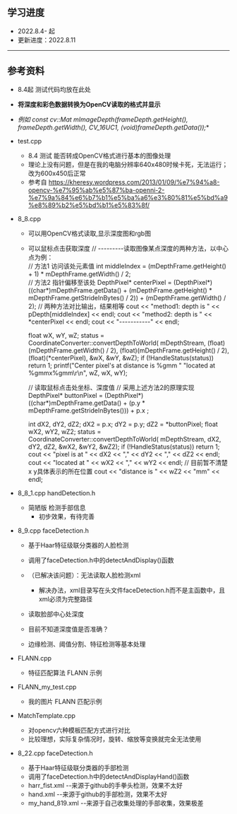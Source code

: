 ﻿## 学习进度
* 2022.8.4- 起
* 更新进度：2022.8.11

----------

## 参考资料
- 8.4起 测试代码均放在此处
- **将深度和彩色数据转换为OpenCV读取的格式并显示**
- **例如 const cv::Mat mImageDepth(frameDepth.getHeight(), frameDepth.getWidth(), CV_16UC1, (void*)frameDepth.getData());**

- test.cpp
	- 8.4 测试 能否转成OpenCV格式进行基本的图像处理
	- 理论上没有问题，但是在我的电脑分辨率640x480时候卡死，无法运行；改为600x450后正常
	- 参考自 https://kheresy.wordpress.com/2013/01/09/%e7%94%a8-opencv-%e7%95%ab%e5%87%ba-openni-2-%e7%9a%84%e6%b7%b1%e5%ba%a6%e3%80%81%e5%bd%a9%e8%89%b2%e5%bd%b1%e5%83%8f/

- 8_8.cpp
	- 可以用OpenCV格式读取,显示深度图和rgb图
	- 可以鼠标点击获取深度
		// ---------读取图像某点深度的两种方法，以中心点为例：        
		// 方法1 访问该处元素值
		int middleIndex = (mDepthFrame.getHeight() + 1) * mDepthFrame.getWidth() / 2;                  
		// 方法2 指针偏移至该处
		DepthPixel* centerPixel =
		    (DepthPixel*)((char*)mDepthFrame.getData() +
		    (mDepthFrame.getHeight() * mDepthFrame.getStrideInBytes() / 2)) + 
		    (mDepthFrame.getWidth() / 2);
		// 两种方法对比输出，结果相等
		cout << "method1: depth is " << pDepth[middleIndex] << endl;
		cout << "method2: depth is " << *centerPixel << endl;
		cout << "-----------" << endl;

		float wX, wY, wZ;
		status = CoordinateConverter::convertDepthToWorld(
		    mDepthStream,
		    (float)(mDepthFrame.getWidth() / 2),
		    (float)(mDepthFrame.getHeight() / 2),
		    (float)(*centerPixel),
		    &wX, &wY, &wZ);
		if (!HandleStatus(status)) return 1;
		printf("Center pixel's at distance is %gmm "
		    "located at %gmmx%gmm\r\n",
		    wZ, wX, wY);

		// 读取鼠标点击处坐标、深度值
        // 采用上述方法2的原理实现
        DepthPixel* buttonPixel =
            (DepthPixel*)((char*)mDepthFrame.getData() +
            (p.y * mDepthFrame.getStrideInBytes())) +
            p.x ;

        int dX2, dY2, dZ2;
        dX2 = p.x;
        dY2 = p.y;
        dZ2 = *buttonPixel;
        float wX2, wY2, wZ2;
        status = CoordinateConverter::convertDepthToWorld(
            mDepthStream,
            dX2, dY2, dZ2,
            &wX2, &wY2, &wZ2);
        if (!HandleStatus(status)) return 1;
        cout << "pixel is at " << dX2 << "," << dY2 << "," << dZ2 << endl;
        cout << "located at " << wX2 << "," << wY2 << endl; // 目前暂不清楚x y具体表示的所在位置
        cout << "distance is " << wZ2 << "mm" << endl;

- 8_8_1.cpp handDetection.h
	- 简陋版 检测手部信息
		- 初步效果，有待完善

- 8_9.cpp faceDetection.h
	- 基于Haar特征级联分类器的人脸检测
	- 调用了faceDetection.h中的detectAndDisplay()函数
	- （已解决该问题）：无法读取人脸检测xml
		- 解决办法，xml目录写在头文件faceDetection.h而不是主函数中，且xml必须为完整路径
	- 读取脸部中心处深度
	- 目前不知道深度值是否准确？

	- 边缘检测、阈值分割、特征检测等基本处理

- FLANN.cpp
	- 特征匹配算法 FLANN 示例
- FLANN_my_test.cpp
	- 我的图片 FLANN 匹配示例

- MatchTemplate.cpp
	- 对opencv六种模板匹配方式进行对比
	- 比较理想，实际复杂情况时，旋转、缩放等变换就完全无法使用

- 8_22.cpp faceDetection.h
	- 基于Haar特征级联分类器的手部检测
	- 调用了faceDetection.h中的detectAndDisplayHand()函数
	- harr_fist.xml --来源于github的手拳头检测，效果不太好
	- hand.xml --来源于github的手部检测，效果不太好
	- my_hand_819.xml --来源于自己收集处理的手部收集，效果极差



